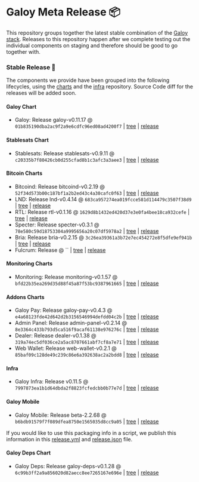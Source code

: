 # Galoy Meta Release 📦

This repository groups together the latest stable combination of the [Galoy stack](https://github.com/GaloyMoney/awesome-galoy#tech-components).
Releases to this repository happen after we complete testing out the individual components on staging and therefore should be good to go together with.

### Stable Release 🎉

The components we provide have been grouped into the following lifecycles, using the [charts](https://github.com/GaloyMoney/charts) and the [infra](https://github.com/GaloyMoney/galoy-infra) repository.
Source Code diff for the releases will be added soon.

#### Galoy Chart
- Galoy: Release galoy-v0.11.17 @ `01b835190dba2ac9f2a9e6cdfc96ed08ad4200f7` | [tree](https://github.com/GaloyMoney/charts/tree/01b835190dba2ac9f2a9e6cdfc96ed08ad4200f7/charts/galoy) | [release](https://github.com/GaloyMoney/charts/releases/tag/galoy-v0.11.17)

#### Stablesats Chart
- Stablesats: Release stablesats-v0.9.11 @ `c20335b7f80426cb0d255cfad8b1c3afc3a3aee3` | [tree](https://github.com/GaloyMoney/charts/tree/c20335b7f80426cb0d255cfad8b1c3afc3a3aee3/charts/stablesats) | [release](https://github.com/GaloyMoney/charts/releases/tag/stablesats-v0.9.11)

#### Bitcoin Charts
- Bitcoind: Release bitcoind-v0.2.19 @ `52f34d573b00c187bf1a2b2ed43c4a30cafc0f63` | [tree](https://github.com/GaloyMoney/charts/tree/52f34d573b00c187bf1a2b2ed43c4a30cafc0f63/charts/bitcoind) | [release](https://github.com/GaloyMoney/charts/releases/tag/bitcoind-v0.2.19)
- LND: Release lnd-v0.4.14 @ `683ca957274ea019fcce581d114479c3507f38d9` | [tree](https://github.com/GaloyMoney/charts/tree/683ca957274ea019fcce581d114479c3507f38d9/charts/lnd) | [release](https://github.com/GaloyMoney/charts/releases/tag/lnd-v0.4.14)
- RTL: Release rtl-v0.1.16 @ `1629d8b1432ed420d37e3e0fa4bee18ca932cefe` | [tree](https://github.com/GaloyMoney/charts/tree/1629d8b1432ed420d37e3e0fa4bee18ca932cefe/charts/rtl) | [release](https://github.com/GaloyMoney/charts/releases/tag/rtl-v0.1.16)
- Specter: Release specter-v0.3.1 @ `78e580c59d18753304a9995656a20c07df5978a2` | [tree](https://github.com/GaloyMoney/charts/tree/78e580c59d18753304a9995656a20c07df5978a2/charts/specter) | [release](https://github.com/GaloyMoney/charts/releases/tag/specter-v0.3.1)
- Bria: Release bria-v0.2.15 @ `3c26ea39361a3b72e7ec454272e8f5dfe9ef941b` | [tree](https://github.com/GaloyMoney/charts/tree/3c26ea39361a3b72e7ec454272e8f5dfe9ef941b/charts/bria) | [release](https://github.com/GaloyMoney/charts/releases/tag/bria-v0.2.15)
- Fulcrum: Release  @ `` | [tree](https://github.com/GaloyMoney/charts/tree//charts/fulcrum) | [release](https://github.com/GaloyMoney/charts/releases/tag/)

#### Monitoring Charts
- Monitoring: Release monitoring-v0.1.57 @ `bfd22b35ea269d35d88f45a87f53bc9387961665` | [tree](https://github.com/GaloyMoney/charts/tree/bfd22b35ea269d35d88f45a87f53bc9387961665/charts/monitoring) | [release](https://github.com/GaloyMoney/charts/releases/tag/monitoring-v0.1.57)

#### Addons Charts
- Galoy Pay: Release galoy-pay-v0.4.3 @ `e4a68123fde42d642d2b3156546994defdd04c2b` | [tree](https://github.com/GaloyMoney/charts/tree/e4a68123fde42d642d2b3156546994defdd04c2b/charts/galoy-pay) | [release](https://github.com/GaloyMoney/charts/releases/tag/galoy-pay-v0.4.3)
- Admin Panel: Release admin-panel-v0.2.14 @ `8e3364c433b793d5ca516f9acaf61138e976276c` | [tree](https://github.com/GaloyMoney/charts/tree/8e3364c433b793d5ca516f9acaf61138e976276c/charts/admin-panel) | [release](https://github.com/GaloyMoney/charts/releases/tag/admin-panel-v0.2.14)
- Dealer: Release dealer-v0.1.38 @ `319a74ec5df036ce2a5ac8707661abf7cf8a7e71` | [tree](https://github.com/GaloyMoney/charts/tree/319a74ec5df036ce2a5ac8707661abf7cf8a7e71/charts/dealer) | [release](https://github.com/GaloyMoney/charts/releases/tag/dealer-v0.1.38)
- Web Wallet: Release web-wallet-v0.2.1 @ `85baf09c128de49c239c86e6a392638ac2a2bdd8` | [tree](https://github.com/GaloyMoney/charts/tree/85baf09c128de49c239c86e6a392638ac2a2bdd8/charts/web-wallet) | [release](https://github.com/GaloyMoney/charts/releases/tag/web-wallet-v0.2.1)

#### Infra

- Galoy Infra: Release v0.11.5 @ `7997873ea1b1d64dbda2f8823fcfedcbb0b77e7d` | [tree](https://github.com/GaloyMoney/galoy-infra/tree/7997873ea1b1d64dbda2f8823fcfedcbb0b77e7d) | [release](https://github.com/GaloyMoney/galoy-infra/releases/tag/v0.11.5)

#### Galoy Mobile

- Galoy Mobile: Release beta-2.2.68 @ `b6bdb91579f7f089dfea8750e1565035d8cc9a05` | [tree](https://github.com/GaloyMoney/galoy-mobile/tree/b6bdb91579f7f089dfea8750e1565035d8cc9a05) | [release](https://github.com/GaloyMoney/galoy-mobile/releases/tag/beta-2.2.68)

If you would like to use this packaging info in a script, we publish this information in this [release.yml](./release.yml) and [release.json](./release.json) file.

#### Galoy Deps Chart
- Galoy Deps: Release galoy-deps-v0.1.28 @ `6c99b3ff2a9a856020d82aecc8ee7265167e696e` | [tree](https://github.com/GaloyMoney/charts/tree/6c99b3ff2a9a856020d82aecc8ee7265167e696e/charts/galoy-deps) | [release](https://github.com/GaloyMoney/charts/releases/tag/galoy-deps-v0.1.28)
